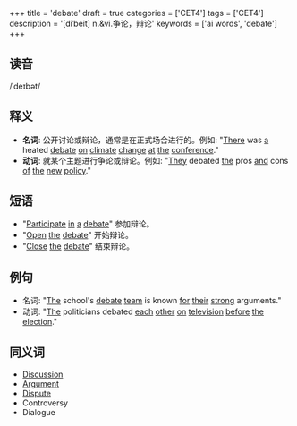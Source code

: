 +++
title = 'debate'
draft = true
categories = ['CET4']
tags = ['CET4']
description = '[diˈbeit] n.&vi.争论，辩论'
keywords = ['ai words', 'debate']
+++

## 读音
/ˈdeɪbət/

## 释义
- **名词**: 公开讨论或辩论，通常是在正式场合进行的。例如: "[There](/post/there/) was [a](/post/a/) heated [debate](/post/debate/) [on](/post/on/) [climate](/post/climate/) [change](/post/change/) [at](/post/at/) [the](/post/the/) [conference](/post/conference/)."
- **动词**: 就某个主题进行争论或辩论。例如: "[They](/post/they/) debated [the](/post/the/) pros [and](/post/and/) cons [of](/post/of/) [the](/post/the/) [new](/post/new/) [policy](/post/policy/)."

## 短语
- "[Participate](/post/participate/) [in](/post/in/) [a](/post/a/) [debate](/post/debate/)" 参加辩论。
- "[Open](/post/open/) [the](/post/the/) [debate](/post/debate/)" 开始辩论。
- "[Close](/post/close/) [the](/post/the/) [debate](/post/debate/)" 结束辩论。

## 例句
- 名词: "[The](/post/the/) school's [debate](/post/debate/) [team](/post/team/) is known [for](/post/for/) [their](/post/their/) [strong](/post/strong/) arguments."
- 动词: "[The](/post/the/) politicians debated [each](/post/each/) [other](/post/other/) [on](/post/on/) [television](/post/television/) [before](/post/before/) [the](/post/the/) [election](/post/election/)."
  
## 同义词
- [Discussion](/post/discussion/)
- [Argument](/post/argument/)
- [Dispute](/post/dispute/)
- Controversy
- Dialogue
